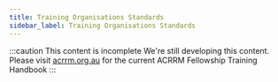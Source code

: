 ```yaml
---
title: Training Organisations Standards
sidebar_label: Training Organisations Standards
---
```


:::caution This content is incomplete
We're still developing this content. Please visit [acrrm.org.au](https://www.acrrm.org.au/docs/default-source/all-files/handbook-fellowship-training.pdf?sfvrsn=bdb27590_18) for the current ACRRM Fellowship Training Handbook
:::